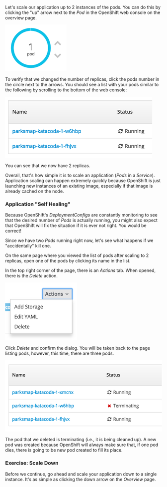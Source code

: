 Let's scale our application up to 2 instances of the pods. You can do this by clicking the "up" arrow next to
the *Pod* in the OpenShift web console on the overview page.

![Scaling using arrows](../../assets/introduction/getting-started/4scaling-arrows.png)

To verify that we changed the number of replicas, click the pods number in the circle next to the arrows.
You should see a list with your pods similar to the following by scrolling to the bottom of the web console:

![List of pods](../../assets/introduction/getting-started/4scaling-pods.png)

You can see that we now have 2 replicas.

Overall, that's how simple it is to scale an application (*Pods* in a
*Service*). Application scaling can happen extremely quickly because OpenShift
is just launching new instances of an existing image, especially if that image
is already cached on the node.

### Application "Self Healing"

Because OpenShift's *DeploymentConfigs* are constantly monitoring to see that the desired number
of *Pods* is actually running, you might also expect that OpenShift will fix the
situation if it is ever not right. You would be correct!

Since we have two *Pods* running right now, let's see what happens if we
"accidentally" kill one.

On the same page where you viewed the list of pods after scaling to 2 replicas, open one of the pods by clicking its name in the list.

In the top right corner of the page, there is an _Actions_ tab. When opened, there is the _Delete_ action.

![Delete action](../../assets/introduction/getting-started/4scaling-actions.png)

Click _Delete_ and confirm the dialog. You will be taken back to the page listing pods, however, this time, there are three pods.

![List of pods](../../assets/introduction/getting-started/4scaling-terminating.png)

The pod that we deleted is terminating (i.e., it is being cleaned up). A new pod was created because
OpenShift will always make sure that, if one pod dies, there is going to be new pod created to
fill its place.

### Exercise: Scale Down

Before we continue, go ahead and scale your application down to a single
instance. It's as simple as clicking the down arrow on the _Overview_ page.
